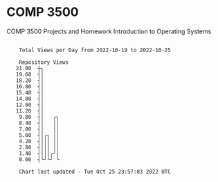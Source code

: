 # COMP 3500
COMP 3500 Projects and Homework
Introduction to Operating Systems

```

    Total Views per Day from 2022-10-19 to 2022-10-25

    Repository Views
   21.00  ┼╮
   19.60  ┤│
   18.20  ┤│
   16.80  ┤│
   15.40  ┤│
   14.00  ┤│
   12.60  ┤│
   11.20  ┤│
    9.80  ┤│   ╭╮
    8.40  ┤│   ││
    7.00  ┤│   ││
    5.60  ┤│╭╮ ││
    4.20  ┤│││ ││
    2.80  ┤│││ ││
    1.40  ┤│││╭╯│
    0.00  ┤╰╯╰╯ ╰

    Chart last updated - Tue Oct 25 23:57:03 2022 UTC
    
```
